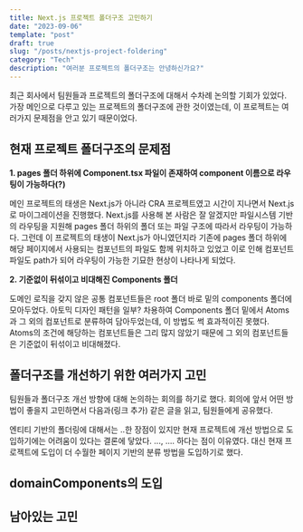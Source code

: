 ```yaml
---
title: Next.js 프로젝트 폴더구조 고민하기
date: "2023-09-06"
template: "post"
draft: true
slug: "/posts/nextjs-project-foldering"
category: "Tech"
description: "여러분 프로젝트의 폴더구조는 안녕하신가요?"
---
```


최근 회사에서 팀원들과 프로젝트의 폴더구조에 대해서 수차례 논의할 기회가 있었다. 가장 메인으로 다루고 있는 프로젝트의 폴더구조에 관한 것이였는데, 이 프로젝트는 여러가지 문제점을 안고 있기 때문이었다.

## 현재 프로젝트 폴더구조의 문제점
**1. pages 폴더 하위에 Component.tsx 파일이 존재하여 component 이름으로 라우팅이 가능하다(?)**

메인 프로젝트의 태생은 Next.js가 아니라 CRA 프로젝트였고 시간이 지나면서 Next.js로 마이그레이션을 진행했다. Next.js를 사용해 본 사람은 잘 알겠지만 파일시스템 기반의 라우팅을 지원해 pages 폴더 하위의 폴더 또는 파일 구조에 따라서 라우팅이 가능하다. 그런데 이 프로젝트의 태생이 Next.js가 아니였던지라 기존에 pages 폴더 하위에 해당 페이지에서 사용되는 컴포넌트의 파일도 함께 위치하고 있었고 이로 인해 컴포넌트 파일도 path가 되어 라우팅이 가능한 기묘한 현상이 나타나게 되었다. 

**2. 기준없이 뒤섞이고 비대해진 Components 폴더**

도메인 로직을 갖지 않은 공통 컴포넌트들은 root 폴더 바로 밑의 components 폴더에 모아두었다. 아토믹 디자인 패턴을 일부? 차용하여 Components 폴더 밑에서 Atoms과 그 외의 컴포넌트로 분류하여 담아두었는데, 이 방법도 썩 효과적이진 못했다. Atoms의 조건에 해당하는 컴포넌트들은 그리 많지 않았기 때문에 그 외의 컴포넌트들은 기준없이 뒤섞이고 비대해졌다. 

## 폴더구조를 개선하기 위한 여러가지 고민
팀원들과 폴더구조 개선 방향에 대해 논의하는 회의를 하기로 했다. 회의에 앞서 어떤 방법이 좋을지 고민하면서 다음과(링크 추가) 같은 글을 읽고, 팀원들에게 공유했다. 

엔티티 기반의 폴더링에 대해서는 ..한 장점이 있지만 현재 프로젝트에 개선 방법으로 도입하기에는 어려움이 있다는 결론에 닿았다. ..., .... 하다는 점이 이유였다. 
대신 현재 프로젝트에 도입이 더 수월한 페이지 기반의 분류 방법을 도입하기로 했다. 


## domainComponents의 도입

## 남아있는 고민